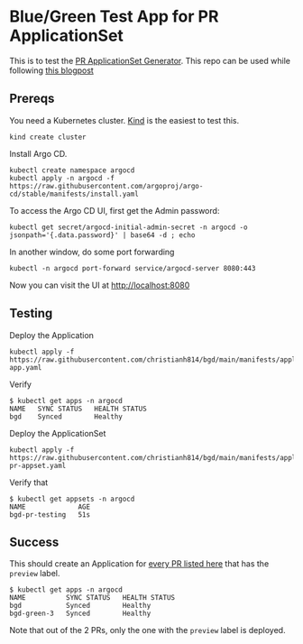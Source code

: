 # Blue/Green Test App for PR ApplicationSet

This is to test the [PR ApplicationSet Generator](https://argocd-applicationset.readthedocs.io/en/stable/Generators-Pull-Request/). This repo can be used while following [this blogpost](https://developers.redhat.com/articles/2022/04/05/automate-cicd-pull-requests-argo-cd-applicationsets#)

## Prereqs

You need a Kubernetes cluster. [Kind](kind.sigs.k8s.io/) is the easiest to test this.

```shell
kind create cluster
```

Install Argo CD.

```shell
kubectl create namespace argocd
kubectl apply -n argocd -f https://raw.githubusercontent.com/argoproj/argo-cd/stable/manifests/install.yaml
```

To access the Argo CD UI, first get the Admin password:

```shell
kubectl get secret/argocd-initial-admin-secret -n argocd -o jsonpath='{.data.password}' | base64 -d ; echo
```

In another window, do some port forwarding

```shell
kubectl -n argocd port-forward service/argocd-server 8080:443
```

Now you can visit the UI at [http://localhost:8080](http://localhost:8080)

## Testing

Deploy the  Application

```shell
kubectl apply -f https://raw.githubusercontent.com/christianh814/bgd/main/manifests/applications/bgd-app.yaml
```

Verify

```shell
$ kubectl get apps -n argocd
NAME   SYNC STATUS   HEALTH STATUS
bgd    Synced        Healthy
```

Deploy the ApplicationSet

```shell
kubectl apply -f https://raw.githubusercontent.com/christianh814/bgd/main/manifests/applicationsets/bgd-pr-appset.yaml
```

Verify that

```shell
$ kubectl get appsets -n argocd
NAME             AGE
bgd-pr-testing   51s
```

## Success

This should create an Application for [every PR listed
here](https://github.com/christianh814/bgd/pulls) that has the `preview`
label.

```shell
$ kubectl get apps -n argocd
NAME          SYNC STATUS   HEALTH STATUS
bgd           Synced        Healthy
bgd-green-3   Synced        Healthy
```

Note that out of the 2 PRs, only the one with the `preview` label is deployed.
